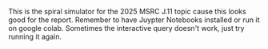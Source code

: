 This is the spiral simulator for the 2025 MSRC J.11 topic cause this looks good for the report. 
Remember to have Juypter Notebooks installed or run it on google colab. Sometimes the interactive query doesn't work, just try running it again.
